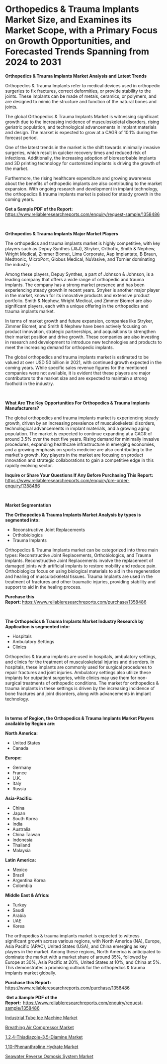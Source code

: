 <p><h1>Orthopedics & Trauma Implants Market Size, and Examines its Market Scope, with a Primary Focus on Growth Opportunities, and Forecasted Trends Spanning from 2024 to 2031</h1></p><p><strong>Orthopedics & Trauma Implants Market Analysis and Latest Trends</strong></p>
<p><p>Orthopedics & Trauma Implants refer to medical devices used in orthopedic surgeries to fix fractures, correct deformities, or provide stability to the joints. These implants can be made of metals, ceramics, or polymers, and are designed to mimic the structure and function of the natural bones and joints.</p><p>The global Orthopedics & Trauma Implants Market is witnessing significant growth due to the increasing incidence of musculoskeletal disorders, rising geriatric population, and technological advancements in implant materials and design. The market is expected to grow at a CAGR of 10.1% during the forecast period.</p><p>One of the latest trends in the market is the shift towards minimally invasive surgeries, which result in quicker recovery times and reduced risk of infections. Additionally, the increasing adoption of bioresorbable implants and 3D printing technology for customized implants is driving the growth of the market.</p><p>Furthermore, the rising healthcare expenditure and growing awareness about the benefits of orthopedic implants are also contributing to the market expansion. With ongoing research and development in implant technology, the orthopedics & trauma implants market is poised for steady growth in the coming years.</p></p>
<p><strong>Get a Sample PDF of the Report:&nbsp;</strong> <a href="https://www.reliableresearchreports.com/enquiry/request-sample/1358486">https://www.reliableresearchreports.com/enquiry/request-sample/1358486</a></p>
<p>&nbsp;</p>
<p><strong>Orthopedics & Trauma Implants Major Market Players</strong></p>
<p><p>The orthopedics and trauma implants market is highly competitive, with key players such as Depuy Synthes (J&J), Stryker, Orthofix, Smith & Nephew, Wright Medical, Zimmer Biomet, Lima Corporate, Aap Implantate, B Braun, Medtronic, MicroPort, Globus Medical, NuVasive, and Tornier dominating the industry.</p><p>Among these players, Depuy Synthes, a part of Johnson & Johnson, is a leading company that offers a wide range of orthopedic and trauma implants. The company has a strong market presence and has been experiencing steady growth in recent years. Stryker is another major player in the market, known for its innovative products and extensive product portfolio. Smith & Nephew, Wright Medical, and Zimmer Biomet are also significant players, each with a unique offering in the orthopedics and trauma implants market.</p><p>In terms of market growth and future expansion, companies like Stryker, Zimmer Biomet, and Smith & Nephew have been actively focusing on product innovation, strategic partnerships, and acquisitions to strengthen their market position and drive growth. These companies are also investing in research and development to introduce new technologies and products to meet the increasing demand for orthopedic implants.</p><p>The global orthopedics and trauma implants market is estimated to be valued at over USD 50 billion in 2021, with continued growth expected in the coming years. While specific sales revenue figures for the mentioned companies were not available, it is evident that these players are major contributors to the market size and are expected to maintain a strong foothold in the industry.</p></p>
<p>&nbsp;</p>
<p><strong>What Are The Key Opportunities For Orthopedics & Trauma Implants Manufacturers?</strong></p>
<p><p>The global orthopedics and trauma implants market is experiencing steady growth, driven by an increasing prevalence of musculoskeletal disorders, technological advancements in implant materials, and a growing aging population. The market is expected to continue expanding at a CAGR of around 3.5% over the next five years. Rising demand for minimally invasive procedures, expanding healthcare infrastructure in emerging economies, and a growing emphasis on sports medicine are also contributing to the market's growth. Key players in the market are focusing on product innovation and strategic collaborations to gain a competitive edge in this rapidly evolving sector.</p></p>
<p><strong>Inquire or Share Your Questions If Any Before Purchasing This Report:</strong> <a href="https://www.reliableresearchreports.com/enquiry/pre-order-enquiry/1358486">https://www.reliableresearchreports.com/enquiry/pre-order-enquiry/1358486</a></p>
<p>&nbsp;</p>
<p><strong>Market Segmentation</strong></p>
<p><strong>The Orthopedics & Trauma Implants Market Analysis by types is segmented into:</strong></p>
<p><ul><li>Reconstructive Joint Replacements</li><li>Orthobiologics</li><li>Trauma Implants</li></ul></p>
<p><p>Orthopedics & Trauma Implants market can be categorized into three main types: Reconstructive Joint Replacements, Orthobiologics, and Trauma Implants. Reconstructive Joint Replacements involve the replacement of damaged joints with artificial implants to restore mobility and reduce pain. Orthobiologics focus on using biological materials to aid in the regeneration and healing of musculoskeletal tissues. Trauma Implants are used in the treatment of fractures and other traumatic injuries, providing stability and support to aid in the healing process.</p></p>
<p><strong>Purchase this Report:&nbsp;</strong><a href="https://www.reliableresearchreports.com/purchase/1358486">https://www.reliableresearchreports.com/purchase/1358486</a></p>
<p>&nbsp;</p>
<p><strong>The Orthopedics & Trauma Implants Market Industry Research by Application is segmented into:</strong></p>
<p><ul><li>Hospitals</li><li>Ambulatory Settings</li><li>Clinics</li></ul></p>
<p><p>Orthopedics & trauma implants are used in hospitals, ambulatory settings, and clinics for the treatment of musculoskeletal injuries and disorders. In hospitals, these implants are commonly used for surgical procedures to repair fractures and joint injuries. Ambulatory settings also utilize these implants for outpatient surgeries, while clinics may use them for non-surgical treatments of orthopedic conditions. The market for orthopedics & trauma implants in these settings is driven by the increasing incidence of bone fractures and joint disorders, along with advancements in implant technology.</p></p>
<p>&nbsp;</p>
<p><strong>In terms of Region, the Orthopedics & Trauma Implants Market Players available by Region are:</strong></p>
<p>
    <p> <strong> North America: </strong>
        <ul>
            <li>United States</li>
            <li>Canada</li>
        </ul>
        </p> 
    <p> <strong> Europe: </strong>
        <ul>
            <li>Germany</li>
            <li>France</li>
            <li>U.K.</li>
            <li>Italy</li>
            <li>Russia</li>
        </ul>
        </p> 
    <p> <strong> Asia-Pacific: </strong>
        <ul>
            <li>China</li>
            <li>Japan</li>
            <li>South Korea</li>
            <li>India</li>
            <li>Australia</li>
            <li>China Taiwan</li>
            <li>Indonesia</li>
            <li>Thailand</li>
            <li>Malaysia</li>
        </ul>
        </p> 
    <p> <strong> Latin America: </strong>
        <ul>
            <li>Mexico</li>
            <li>Brazil</li>
            <li>Argentina Korea</li>
            <li>Colombia</li>
        </ul>
        </p> 
    <p> <strong> Middle East & Africa: </strong>
        <ul>
            <li>Turkey</li>
            <li>Saudi</li>
            <li>Arabia</li>
            <li>UAE</li>
            <li>Korea</li>
        </ul>
    </p>
    </p>
<p><p>The orthopedics & trauma implants market is expected to witness significant growth across various regions, with North America (NA), Europe, Asia Pacific (APAC), United States (USA), and China emerging as key players in the market. Among these regions, North America is anticipated to dominate the market with a market share of around 35%, followed by Europe at 30%, Asia Pacific at 20%, United States at 10%, and China at 5%. This demonstrates a promising outlook for the orthopedics & trauma implants market globally.</p></p>
<p><strong>Purchase this Report: </strong><a href="https://www.reliableresearchreports.com/purchase/1358486">https://www.reliableresearchreports.com/purchase/1358486</a></p>
<p>&nbsp;<strong>Get a Sample PDF of the Report:&nbsp;&nbsp;</strong><a href="https://www.reliableresearchreports.com/enquiry/request-sample/1358486">https://www.reliableresearchreports.com/enquiry/request-sample/1358486</a></p>
<p><strong></strong></p>
<p><p><a href="https://medium.com/@alexanderfranklin766/industrial-tube-ice-machine-market-size-and-market-trends-complete-industry-overview-2024-to-2031-28889955d1ee">Industrial Tube Ice Machine Market</a></p><p><a href="https://medium.com/@alexanderfranklin766/breathing-air-compressor-market-size-cagr-trends-2024-2030-af683f50c92e">Breathing Air Compressor Market</a></p><p><a href="https://github.com/okotobwrhuteie/Market-Research-Report-List-1/blob/main/124-thiadiazole-35-diamine-market.md">1,2,4-Thiadiazole-3,5-Diamine Market</a></p><p><a href="https://github.com/myacatherineblakecaczo9vcsw/Market-Research-Report-List-1/blob/main/110-phenanthroline-hydrate-market.md">1,10-Phenanthroline Hydrate Market</a></p><p><a href="https://medium.com/@alexanderfranklin766/seawater-reverse-osmosis-system-market-exploring-market-share-market-trends-and-future-growth-aeeb1dd1db1f">Seawater Reverse Osmosis System Market</a></p></p>